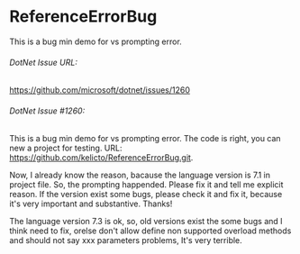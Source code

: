 # ReferenceErrorBug
This is a bug min demo for vs prompting error.

###### DotNet Issue URL:
https://github.com/microsoft/dotnet/issues/1260

###### DotNet Issue #1260:
This is a bug min demo for vs prompting error. The code is right, you can new a project for testing. URL: https://github.com/kelicto/ReferenceErrorBug.git.

Now, I already know the reason, bacause the language version is 7.1 in project file. So, the prompting happended. Please fix it and tell me explicit reason. If the version exist some bugs, please check it and fix it, because it's very important and substantive. Thanks!

The language version 7.3 is ok, so, old versions exist the some bugs and I think need to fix, orelse don't allow define non supported overload methods and should not say xxx parameters problems, It's very terrible.
